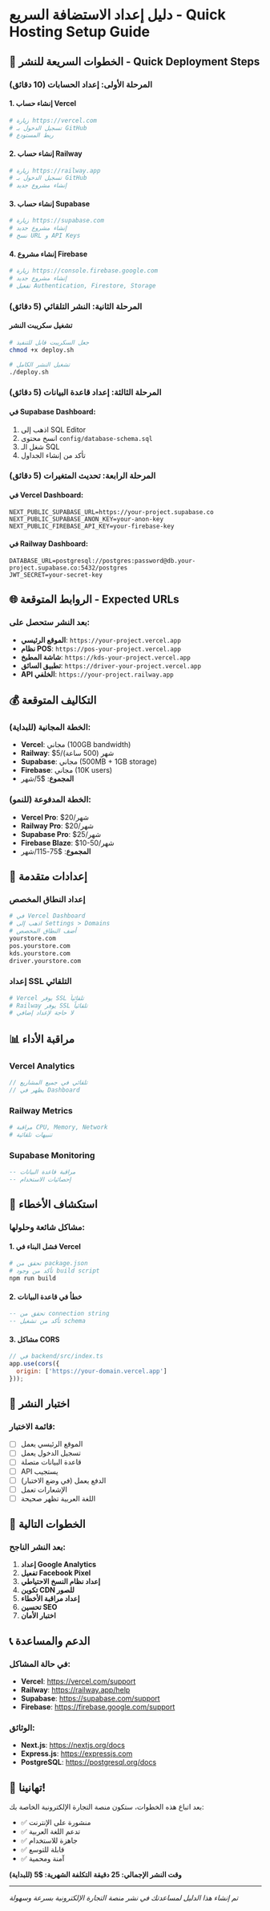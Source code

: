 # دليل إعداد الاستضافة السريع - Quick Hosting Setup Guide

## 🚀 الخطوات السريعة للنشر - Quick Deployment Steps

### المرحلة الأولى: إعداد الحسابات (10 دقائق)

#### 1. إنشاء حساب Vercel
```bash
# زيارة https://vercel.com
# تسجيل الدخول بـ GitHub
# ربط المستودع
```

#### 2. إنشاء حساب Railway
```bash
# زيارة https://railway.app
# تسجيل الدخول بـ GitHub
# إنشاء مشروع جديد
```

#### 3. إنشاء حساب Supabase
```bash
# زيارة https://supabase.com
# إنشاء مشروع جديد
# نسخ URL و API Keys
```

#### 4. إنشاء مشروع Firebase
```bash
# زيارة https://console.firebase.google.com
# إنشاء مشروع جديد
# تفعيل Authentication, Firestore, Storage
```

### المرحلة الثانية: النشر التلقائي (5 دقائق)

#### تشغيل سكريبت النشر
```bash
# جعل السكريبت قابل للتنفيذ
chmod +x deploy.sh

# تشغيل النشر الكامل
./deploy.sh
```

### المرحلة الثالثة: إعداد قاعدة البيانات (5 دقائق)

#### في Supabase Dashboard:
1. اذهب إلى SQL Editor
2. انسخ محتوى `config/database-schema.sql`
3. شغل الـ SQL
4. تأكد من إنشاء الجداول

### المرحلة الرابعة: تحديث المتغيرات (5 دقائق)

#### في Vercel Dashboard:
```env
NEXT_PUBLIC_SUPABASE_URL=https://your-project.supabase.co
NEXT_PUBLIC_SUPABASE_ANON_KEY=your-anon-key
NEXT_PUBLIC_FIREBASE_API_KEY=your-firebase-key
```

#### في Railway Dashboard:
```env
DATABASE_URL=postgresql://postgres:password@db.your-project.supabase.co:5432/postgres
JWT_SECRET=your-secret-key
```

## 🌐 الروابط المتوقعة - Expected URLs

### بعد النشر ستحصل على:
- **الموقع الرئيسي**: `https://your-project.vercel.app`
- **نظام POS**: `https://pos-your-project.vercel.app`
- **شاشة المطبخ**: `https://kds-your-project.vercel.app`
- **تطبيق السائق**: `https://driver-your-project.vercel.app`
- **API الخلفي**: `https://your-project.railway.app`

## 💰 التكاليف المتوقعة

### الخطة المجانية (للبداية):
- **Vercel**: مجاني (100GB bandwidth)
- **Railway**: $5/شهر (500 ساعة)
- **Supabase**: مجاني (500MB + 1GB storage)
- **Firebase**: مجاني (10K users)
- **المجموع**: $5/شهر

### الخطة المدفوعة (للنمو):
- **Vercel Pro**: $20/شهر
- **Railway Pro**: $20/شهر
- **Supabase Pro**: $25/شهر
- **Firebase Blaze**: $10-50/شهر
- **المجموع**: $75-115/شهر

## 🔧 إعدادات متقدمة

### إعداد النطاق المخصص
```bash
# في Vercel Dashboard
# اذهب إلى Settings > Domains
# أضف النطاق المخصص
yourstore.com
pos.yourstore.com
kds.yourstore.com
driver.yourstore.com
```

### إعداد SSL التلقائي
```bash
# Vercel يوفر SSL تلقائياً
# Railway يوفر SSL تلقائياً
# لا حاجة لإعداد إضافي
```

## 📊 مراقبة الأداء

### Vercel Analytics
```javascript
// تلقائي في جميع المشاريع
// يظهر في Dashboard
```

### Railway Metrics
```bash
# مراقبة CPU, Memory, Network
# تنبيهات تلقائية
```

### Supabase Monitoring
```sql
-- مراقبة قاعدة البيانات
-- إحصائيات الاستخدام
```

## 🚨 استكشاف الأخطاء

### مشاكل شائعة وحلولها:

#### 1. فشل البناء في Vercel
```bash
# تحقق من package.json
# تأكد من وجود build script
npm run build
```

#### 2. خطأ في قاعدة البيانات
```sql
-- تحقق من connection string
-- تأكد من تشغيل schema
```

#### 3. مشاكل CORS
```javascript
// في backend/src/index.ts
app.use(cors({
  origin: ['https://your-domain.vercel.app']
}));
```

## 📱 اختبار النشر

### قائمة الاختبار:
- [ ] الموقع الرئيسي يعمل
- [ ] تسجيل الدخول يعمل
- [ ] قاعدة البيانات متصلة
- [ ] API يستجيب
- [ ] الدفع يعمل (في وضع الاختبار)
- [ ] الإشعارات تعمل
- [ ] اللغة العربية تظهر صحيحة

## 🎯 الخطوات التالية

### بعد النشر الناجح:
1. **إعداد Google Analytics**
2. **تفعيل Facebook Pixel**
3. **إعداد نظام النسخ الاحتياطي**
4. **تكوين CDN للصور**
5. **إعداد مراقبة الأخطاء**
6. **تحسين SEO**
7. **اختبار الأمان**

## 📞 الدعم والمساعدة

### في حالة المشاكل:
- **Vercel**: https://vercel.com/support
- **Railway**: https://railway.app/help
- **Supabase**: https://supabase.com/support
- **Firebase**: https://firebase.google.com/support

### الوثائق:
- **Next.js**: https://nextjs.org/docs
- **Express.js**: https://expressjs.com
- **PostgreSQL**: https://postgresql.org/docs

## 🎉 تهانينا!

بعد اتباع هذه الخطوات، ستكون منصة التجارة الإلكترونية الخاصة بك:
- ✅ منشورة على الإنترنت
- ✅ تدعم اللغة العربية
- ✅ جاهزة للاستخدام
- ✅ قابلة للتوسع
- ✅ آمنة ومحمية

**وقت النشر الإجمالي: 25 دقيقة**
**التكلفة الشهرية: $5 (للبداية)**

---

*تم إنشاء هذا الدليل لمساعدتك في نشر منصة التجارة الإلكترونية بسرعة وسهولة*
